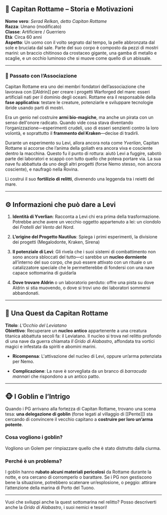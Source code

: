 
## 🧱 **Capitan Rottame – Storia e Motivazioni**

**Nome vero**: _Serad Relkan, detto Capitan Rottame_  
**Razza**: Umano (modificato)  
**Classe**: Artificiere / Guerriero  
**Età**: Circa 60 anni  
**Aspetto**: Un uomo con il volto segnato dal tempo, la pelle abbronzata dal sole e bruciata dal sale. Parte del suo corpo è composto da pezzi di mostri marini: un braccio chitinoso da crostaceo gigante, una gamba di metallo e scaglie, e un occhio luminoso che si muove come quello di un abissale.

---

### 🔧 **Passato con l’Associazione**

Capitan Rottame era uno dei membri fondatori dell’associazione che lavorava con [[Aldrin]] per creare i progetti Warforged del mare: esseri artificiali nati per il dominio degli oceani. Rottame era il responsabile della **fase applicativa**: testare le creature, potenziarle e sviluppare tecnologie ibride usando parti di mostri.

Era un genio nel costruire **armi bio-magiche**, ma anche un pirata con un senso dell'onore radicato. Quando vide cosa stava diventando l’organizzazione—esperimenti crudeli, uso di esseri senzienti contro la loro volontà, e soprattutto il **frammento del Kraken**—decise di tradirli.

Durante un esperimento su Levi, allora ancora nota come _Yverlian_, Capitan Rottame si accorse che l’anima della goliath era ancora viva e cosciente dentro la macchina. Questo fu il punto di rottura: aiutò Levi a fuggire, sabotò parte dei laboratori e scappò con tutto quello che poteva portare via. La sua nave fu abbattuta da uno degli altri progetti (forse Nemo stesso, non ancora cosciente), e naufragò nella Rovina.

Lì costruì il suo **fortilizio di relitti**, divenendo una leggenda tra i reietti del mare.

---

## ⚙️ **Informazioni che può dare a Levi**

1. **Identità di Yverlian**: Racconta a Levi chi era prima della trasformazione. Potrebbe anche avere un vecchio oggetto appartenuto a lei: un ciondolo dei _Fratelli del Vento del Nord_.
    
2. **L’origine del Progetto Nautilus**: Spiega i primi esperimenti, la divisione dei progetti (Megalodonte, Kraken, Sirena)
    
3. **Il potenziale di Levi**: Gli rivela che i suoi sistemi di combattimento non sono ancora sbloccati del tutto—ci sarebbe un **nucleo dormiente** all’interno del suo corpo, che può essere attivato con un rituale o un catalizzatore speciale che le permetterebbe di fondersi con una nave capace sottomarina di guidarla
    
4. **Dove trovare Aldrin** o un laboratorio perduto: offre una pista su dove Aldrin si stia muovendo, o dove si trovi uno dei laboratori sommersi abbandonati.
    

---

## 🎯 **Una Quest da Capitan Rottame**

**Titolo**: _L’Occhio del Leviatano_  
**Obiettivo**: Recuperare un **nucleo antico** appartenente a una creatura titanica abbattuta secoli fa: il Leviatano. Il nucleo si trova nel relitto profondo di una nave da guerra chiamata _Il Grido di Alabastro_, affondata tra vortici magici e infestata da spiriti e abomini marini.

- **Ricompensa**: L'attivazione del nucleo di Levi, oppure un’arma potenziata per Nemo.
    
- **Complicazione**: La nave è sorvegliata da un branco di _barracuda mannari_ che rispondono a un antico patto.
    

---

## 🐵 **I Goblin e l’Intrigo**

Quando i PG arrivano alla fortezza di Capitan Rottame, trovano una scena tesa: **una delegazione di goblin** (forse legati al villaggio di [[Pente]]) sta cercando di convincere il vecchio capitano a **costruire per loro un’arma potente**.

### Cosa vogliono i goblin?
Vogliono un Golem per rimpiazzare quello che è stato distrutto dalla ciurma.

### Perché è un problema?

I goblin hanno **rubato alcuni materiali pericolosi** da Rottame durante la notte, e ora cercano di corromperlo o barattare. Se i PG non gestiscono bene la situazione, potrebbero scatenare un’esplosione, o peggio: attirare l’attenzione della marina di Porto del Tuono.

---

Vuoi che sviluppi anche la quest sottomarina nel relitto? Posso descriverti anche la _Grido di Alabastro_, i suoi nemici e tesori!